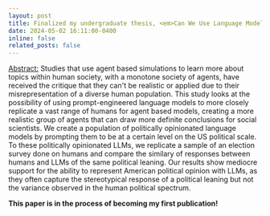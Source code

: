 ```yaml
---
layout: post
title: Finalized my undergraduate thesis, <em>Can We Use Language Models To Study Humans? Quantifying the Similarity Between Politically Opinionated LLMs and Humans</em>
date: 2024-05-02 16:11:00-0400
inline: false
related_posts: false
---
```


<ins>Abstract:</ins>
Studies that use agent based simulations to learn more about topics within human society, with a monotone society of agents, have received the critique that they can't be realistic or applied due to their misrepresentation of a diverse human population. This study looks at the possibility of using prompt-engineered language models to more closely replicate a vast range of humans for agent based models, creating a more realistic group of agents that can draw more definite conclusions for social scientists. We create a population of politically opinionated language models by prompting them to be at a certain level on the US political scale. To these politically opinionated LLMs, we replicate a sample of an election survey done on humans and compare the similary of responses between humans and LLMs of the same political leaning. Our results show mediocre support for the ability to represent American political opinion with LLMs, as they often capture the stereotypical response of a political leaning but not the variance observed in the human political spectrum.

**This paper is in the process of becoming my first publication!**
